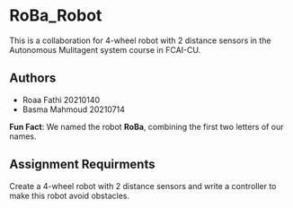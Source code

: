 # RoBa_Robot
This is a collaboration for 4-wheel robot with 2 distance sensors in the Autonomous Mulitagent system course in FCAI-CU.


## Authors
- Roaa Fathi                      20210140
- Basma Mahmoud                   20210714
  
 **Fun Fact**: We named the robot **RoBa**, combining the first two letters of our names.

## Assignment Requirments
Create a 4-wheel robot with 2 distance sensors and write a controller to make this robot avoid obstacles.


